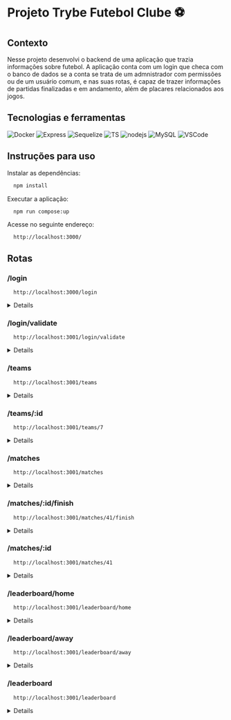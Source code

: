 # Projeto Trybe Futebol Clube :soccer:

## Contexto

Nesse projeto desenvolvi o backend de uma aplicação que trazia informações sobre futebol. A aplicação conta com um login que checa com o banco de dados se a conta se trata de um admnistrador com permissões ou de um usuário comum, e nas suas rotas, é capaz de trazer informações de partidas finalizadas e em andamento, além de placares relacionados aos jogos.

## Tecnologias e ferramentas

![Docker](https://img.shields.io/badge/Docker-2CA5E0?style=for-the-badge&logo=docker&logoColor=white)
![Express](	https://img.shields.io/badge/Express.js-000000?style=for-the-badge&logo=express&logoColor=white)
![Sequelize](https://img.shields.io/badge/Sequelize-52B0E7?style=for-the-badge&logo=Sequelize&logoColor=white)
![TS](https://img.shields.io/badge/TypeScript-007ACC?style=for-the-badge&logo=typescript&logoColor=white)
![nodejs](https://img.shields.io/badge/Node.js-339933?style=for-the-badge&logo=nodedotjs&logoColor=white)
![MySQL](https://img.shields.io/badge/MySQL-005C84?style=for-the-badge&logo=mysql&logoColor=white)
![VSCode](https://img.shields.io/badge/VSCode-0078D4?style=for-the-badge&logo=visual%20studio%20code&logoColor=white)

## Instruções para uso

Instalar as dependências:

```bash
  npm install
```

Executar a aplicação:

```bash
  npm run compose:up 
```

Acesse no seguinte endereço:

```
  http://localhost:3000/
```

## Rotas

### /login

```
  http://localhost:3000/login
```

<details>

  A rota login é do tipo POST e deve receber um corpo com o seguinte formato:
  
  ```json
  {
    "email": "string",
    "password": "string"
  }
  ```
  
  A rota utiliza a bliblioteca `bcryptjs` para autenticar a senha com o banco de dados, e em caso de sucesso, retorna um token da biblioteca `jsonwebtoken` para permitir o acesso do ususário.

</details>

### /login/validate

```
  http://localhost:3001/login/validate
```

<details>

  A rota GET é consumida pelo frontend para checar as permissões que o usuário tem baseadas em sua função. Ela deverá enviar uma resposta nesse formato:
  
  ```json
  { "role": "admin" }
  ```
  
</details>

### /teams

```
  http://localhost:3001/teams
```

<details>

  A rota GET retorna os nomes e ids e todos os times no seguinte formato:
  
  ```json
  [
  {
    "id": 1,
    "teamName": "Avaí/Kindermann"
  },
  {
    "id": 2,
    "teamName": "Bahia"
  },
  {
    "id": 3,
    "teamName": "Botafogo"
  },
  ...
]
  ```
  
</details>

### /teams/:id

```
  http://localhost:3001/teams/7
```

<details>

  A rota GET retorna o nome e id de um time específico no seguinte formato:
  
  ```json
  {
    "id": 7,
    "teamName": "Flamengo"
  }
  ```
  
</details>

### /matches

```
  http://localhost:3001/matches
```

<details>

  A rota GET retorna as partidas nesse formato:
  
  ```json
  [
    {
      "id": 1,
      "homeTeam": 16,
      "homeTeamGoals": 1,
      "awayTeam": 8,
      "awayTeamGoals": 1,
      "inProgress": false,
      "teamHome": {
        "teamName": "São Paulo"
      },
      "teamAway": {
        "teamName": "Grêmio"
      }
    },
    ...
    {
      "id": 41,
      "homeTeam": 16,
      "homeTeamGoals": 2,
      "awayTeam": 9,
      "awayTeamGoals": 0,
      "inProgress": true,
      "teamHome": {
        "teamName": "São Paulo"
      },
      "teamAway": {
        "teamName": "Internacional"
      }
    }
  ]
  ```
  
</details>

### /matches/:id/finish

```
  http://localhost:3001/matches/41/finish
```

<details>

  A rota PATCH possibilita alterar o status inProgress para finalizar uma partida. Ela traz a seguinte resposta: 
  
  ```json
    { "message": "Finished" }
  ```
  
</details>

### /matches/:id

```
  http://localhost:3001/matches/41
```

<details>

  A rota PATCH possibilita alterar os gols dos times da partida. Deve receber um corpo no seguinte formato: 
  
  ```json
    {
      "homeTeamGoals": 3,
      "awayTeamGoals": 1
    }
  ```
  
</details>

### /leaderboard/home

```
  http://localhost:3001/leaderboard/home
```

<details>

  A rota GET traz o placar dos times mandantes: 
  
  ```json
    [
      {
        "name": "Santos",
        "totalPoints": 9,
        "totalGames": 3,
        "totalVictories": 3,
        "totalDraws": 0,
        "totalLosses": 0,
        "goalsFavor": 9,
        "goalsOwn": 3,
        "goalsBalance": 6,
        "efficiency": "100.00"
      },
      {
        "name": "Palmeiras",
        "totalPoints": 7,
        "totalGames": 3,
        "totalVictories": 2,
        "totalDraws": 1,
        "totalLosses": 0,
        "goalsFavor": 10,
        "goalsOwn": 5,
        "goalsBalance": 5,
        "efficiency": "77.78"
      },
      ...
      {
        "name": "Bahia",
        "totalPoints": 0,
        "totalGames": 3,
        "totalVictories": 0,
        "totalDraws": 0,
        "totalLosses": 3,
        "goalsFavor": 0,
        "goalsOwn": 4,
        "goalsBalance": -4,
        "efficiency": "0.00"
      }
    ]
  ```
  
</details>

### /leaderboard/away

```
  http://localhost:3001/leaderboard/away
```

<details>

  A rota GET traz o placar dos times visitantes: 
  
  ```json
    [
      {
        "name": "Palmeiras",
        "totalPoints": 6,
        "totalGames": 2,
        "totalVictories": 2,
        "totalDraws": 0,
        "totalLosses": 0,
        "goalsFavor": 7,
        "goalsOwn": 0,
        "goalsBalance": 7,
        "efficiency": "100.00"
      },
      {
        "name": "Corinthians",
        "totalPoints": 6,
        "totalGames": 3,
        "totalVictories": 2,
        "totalDraws": 0,
        "totalLosses": 1,
        "goalsFavor": 6,
        "goalsOwn": 2,
        "goalsBalance": 4,
        "efficiency": "66.67"
      },
      ...
      {
        "name": "Napoli-SC",
        "totalPoints": 0,
        "totalGames": 3,
        "totalVictories": 0,
        "totalDraws": 0,
        "totalLosses": 3,
        "goalsFavor": 1,
        "goalsOwn": 10,
        "goalsBalance": -9,
        "efficiency": "0.00"
      }
    ]
  ```
  
</details>

### /leaderboard

```
  http://localhost:3001/leaderboard
```

<details>

  A rota GET traz o placar geral: 
  
  ```json
    [
      {
        "name": "Palmeiras",
        "totalPoints": 13,
        "totalGames": 5,
        "totalVictories": 4,
        "totalDraws": 1,
        "totalLosses": 0,
        "goalsFavor": 17,
        "goalsOwn": 5,
        "goalsBalance": 12,
        "efficiency": "86.67"
      },
      {
        "name": "Corinthians",
        "totalPoints": 12,
        "totalGames": 5,
        "totalVictories": 4,
        "totalDraws": 0,
        "totalLosses": 1,
        "goalsFavor": 12,
        "goalsOwn": 3,
        "goalsBalance": 9,
        "efficiency": "80.00"
      },
      ...
      {
        "name": "Napoli-SC",
        "totalPoints": 2,
        "totalGames": 5,
        "totalVictories": 0,
        "totalDraws": 2,
        "totalLosses": 3,
        "goalsFavor": 3,
        "goalsOwn": 12,
        "goalsBalance": -9,
        "efficiency": "13.33"
      }
    ]
  ```
  
</details>
